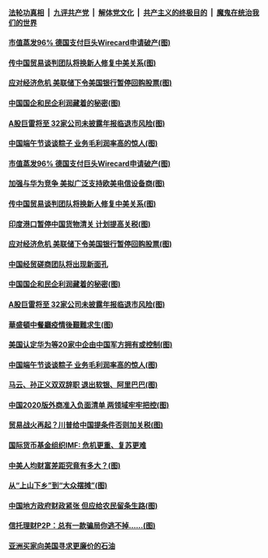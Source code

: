 ####  [法轮功真相](../../../../basic/blob/master/README.md?t=06270702) &nbsp;|&nbsp; [九评共产党](../../../../9ping.md/blob/master/README.md?t=06270702) &nbsp;|&nbsp; [解体党文化](../../../../jtdwh.md/blob/master/README.md?t=06270702)  &nbsp;|&nbsp; [共产主义的终极目的](../../../../gczydzjmd.md/blob/master/README.md?t=06270702) &nbsp;|&nbsp; [魔鬼在统治我们的世界](../../../../mgztzwmdsj.md/blob/master/README.md?t=06270702) 

#### [市值蒸发96% 德国支付巨头Wirecard申请破产(图)](../pages/p5/937805.md?t=06270702) 

#### [传中国贸易谈判团队将换新人修复中美关系(图)](../pages/p5/937793.md?t=06270702) 

#### [应对经济危机 美联储下令美国银行暂停回购股票(图)](../pages/p5/937760.md?t=06270702) 

#### [中国国企和民企利润藏着的秘密(图)](../pages/p5/937711.md?t=06270702) 

#### [A股巨雷将至 32家公司未披露年报临退市风险(图)](../pages/p5/937727.md?t=06270702) 

#### [中国端午节谈谈粽子 业务毛利润率高的惊人(图)](../pages/p5/937695.md?t=06270702) 

#### [市值蒸发96% 德国支付巨头Wirecard申请破产(图)](../pages/p5/937805.md?t=06270702) 

#### [加强与华为竞争 美拟广泛支持欧美电信设备商(图)](../pages/p5/937802.md?t=06270702) 

#### [传中国贸易谈判团队将换新人修复中美关系(图)](../pages/p5/937793.md?t=06270702) 

#### [印度港口暂停中国货物清关 计划提高关税(图)](../pages/p5/937779.md?t=06270702) 

#### [应对经济危机 美联储下令美国银行暂停回购股票(图)](../pages/p5/937760.md?t=06270702) 

#### [中国经贸磋商团队将出现新面孔](../pages/p5/937736.md?t=06270702) 

#### [中国国企和民企利润藏着的秘密(图)](../pages/p5/937711.md?t=06270702) 

#### [A股巨雷将至 32家公司未披露年报临退市风险(图)](../pages/p5/937727.md?t=06270702) 

#### [華盛頓中餐廳疫情後艱難求生(图)](../pages/p5/937726.md?t=06270702) 

#### [美国认定华为等20家中企由中国军方拥有或控制(图)](../pages/p5/937724.md?t=06270702) 

#### [中国端午节谈谈粽子 业务毛利润率高的惊人(图)](../pages/p5/937695.md?t=06270702) 

#### [马云、孙正义双双辞职 退出软银、阿里巴巴(图)](../pages/p5/937690.md?t=06270702) 

#### [中国2020版外商准入负面清单 两领域牢牢把控(图)](../pages/p5/937687.md?t=06270702) 

#### [贸易战火再起？川普给中国提条件否则加关税(图)](../pages/p5/937682.md?t=06270702) 

#### [国际货币基金组织IMF: 危机更重、复苏更难](../pages/p5/937676.md?t=06270702) 

#### [中美人均财富差距究竟有多大？(图)](../pages/p5/937633.md?t=06270702) 

#### [从“上山下乡”到“大众摆摊”(图)](../pages/p5/937620.md?t=06270702) 

#### [中国地方政府财政紧张 但应给农民留条生路(图)](../pages/p5/937593.md?t=06270702) 

#### [信托理财P2P：总有一款骗局你逃不掉……(图)](../pages/p5/937618.md?t=06270702) 

#### [亚洲买家向美国寻求更廉价的石油](../pages/p5/937608.md?t=06270702) 

